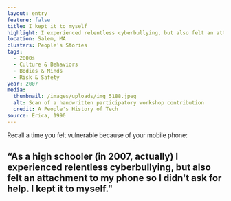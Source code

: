 ```yaml
---
layout: entry
feature: false
title: I kept it to myself
highlight: I experienced relentless cyberbullying, but also felt an attachment to my phone
location: Salem, MA
clusters: People's Stories
tags:
  - 2000s
  - Culture & Behaviors
  - Bodies & Minds
  - Risk & Safety
year: 2007
media:
  thumbnail: /images/uploads/img_5188.jpeg
  alt: Scan of a handwritten participatory workshop contribution
  credit: A People's History of Tech
source: Erica, 1990
---
```

Recall a time you felt vulnerable because of your mobile phone: 

## “As a high schooler (in 2007, actually) I experienced relentless cyberbullying, but also felt an attachment to my phone so I didn't ask for help. I kept it to myself."
